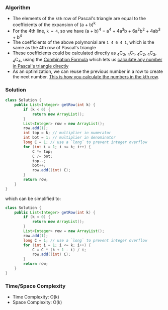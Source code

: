 ### Algorithm

- The elements of the `kth` row of Pascal's triangle are equal to the coefficients of the expansion of (a + b)<sup>k</sup>
- For the 4th line, `k = 4`, so we have (a + b)<sup>4</sup> = a<sup>4</sup> + 4a<sup>3</sup>b + 6a<sup>2</sup>b<sup>2</sup> + 4ab<sup>3</sup> + b<sup>4</sup>
- The coefficients of the above polymonial are `1 4 6 4 1`, which is the same as the 4th row of Pascal's triangle
- These coefficients could be calculated directly as <sub>4</sub>C<sub>0</sub>, <sub>4</sub>C<sub>1</sub>, <sub>4</sub>C<sub>2</sub>, <sub>4</sub>C<sub>3</sub>, <sub>4</sub>C<sub>4</sub>, using the [Combination Formula](https://www.mathwords.com/c/combination_formula.htm) which lets us [calculate any number in Pascal's triangle directly](https://www.mathwords.com/b/binomial_coefficients_pascal.htm)
- As an optimization, we can reuse the previous number in a row to create the next number. [This is how you calculate the numbers in the kth row](https://math.stackexchange.com/a/1154968).

### Solution

```java
class Solution {
    public List<Integer> getRow(int k) {
        if (k < 0) {
            return new ArrayList();
        }
        List<Integer> row = new ArrayList();
        row.add(1);
        int top = k; // multiplier in numerator
        int bot = 1; // multiplier in denominator
        long C = 1; // use a `long` to prevent integer overflow
        for (int i = 1; i <= k; i++) {
            C *= top;
            C /= bot;
            top--;
            bot++;
            row.add((int) C);
        }
        return row;
    }
}
```

which can be simplified to:

```java
class Solution {
    public List<Integer> getRow(int k) {
        if (k < 0) {
            return new ArrayList();
        }
        List<Integer> row = new ArrayList();
        row.add(1);
        long C = 1; // use a `long` to prevent integer overflow
        for (int i = 1; i <= k; i++) {
            C = C * (k + 1 - i) / i;
            row.add((int) C);
        }
        return row;
    }
}
```

### Time/Space Complexity

-  Time Complexity: O(k)
- Space Complexity: O(k)
